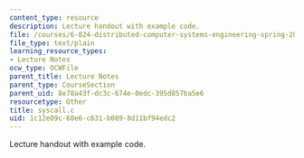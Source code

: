 ```yaml
---
content_type: resource
description: Lecture handout with example code.
file: /courses/6-824-distributed-computer-systems-engineering-spring-2006/1c12e09c60e6c631b0898d11bf94edc2_syscall.c
file_type: text/plain
learning_resource_types:
- Lecture Notes
ocw_type: OCWFile
parent_title: Lecture Notes
parent_type: CourseSection
parent_uid: 8e78a43f-dc3c-674e-0edc-395d857ba5e6
resourcetype: Other
title: syscall.c
uid: 1c12e09c-60e6-c631-b089-8d11bf94edc2
---
```

Lecture handout with example code.

